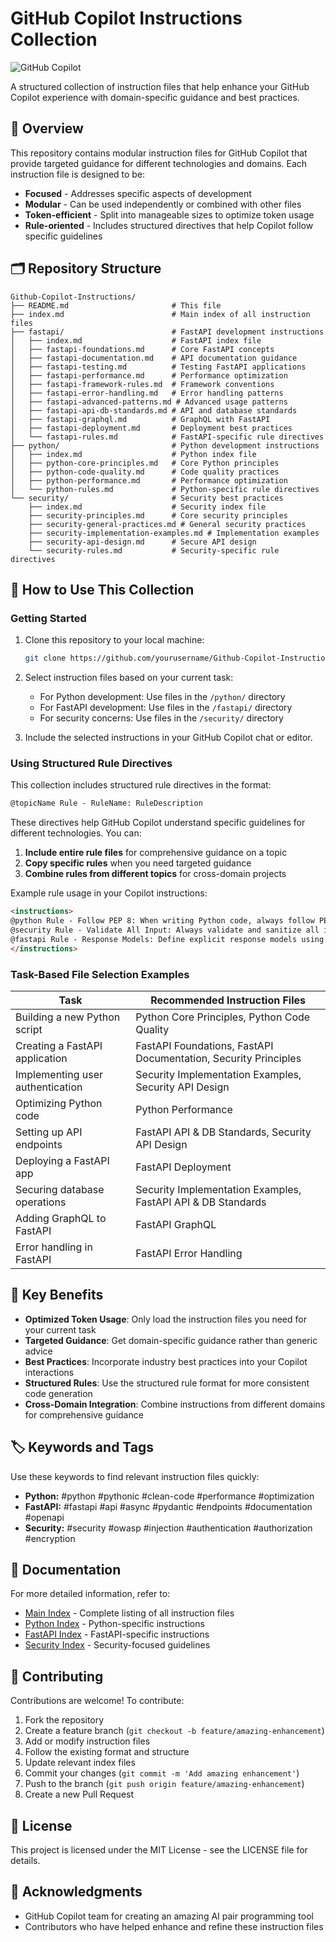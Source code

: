 # GitHub Copilot Instructions Collection

![GitHub Copilot](https://github.githubassets.com/images/modules/site/copilot/copilot.png)

A structured collection of instruction files that help enhance your GitHub Copilot experience with domain-specific guidance and best practices.

## 📝 Overview

This repository contains modular instruction files for GitHub Copilot that provide targeted guidance for different technologies and domains. Each instruction file is designed to be:

- **Focused** - Addresses specific aspects of development
- **Modular** - Can be used independently or combined with other files
- **Token-efficient** - Split into manageable sizes to optimize token usage
- **Rule-oriented** - Includes structured directives that help Copilot follow specific guidelines

## 🗂️ Repository Structure

```
Github-Copilot-Instructions/
├── README.md                       # This file
├── index.md                        # Main index of all instruction files
├── fastapi/                        # FastAPI development instructions
│   ├── index.md                    # FastAPI index file
│   ├── fastapi-foundations.md      # Core FastAPI concepts
│   ├── fastapi-documentation.md    # API documentation guidance
│   ├── fastapi-testing.md          # Testing FastAPI applications
│   ├── fastapi-performance.md      # Performance optimization
│   ├── fastapi-framework-rules.md  # Framework conventions
│   ├── fastapi-error-handling.md   # Error handling patterns
│   ├── fastapi-advanced-patterns.md # Advanced usage patterns
│   ├── fastapi-api-db-standards.md # API and database standards
│   ├── fastapi-graphql.md          # GraphQL with FastAPI
│   ├── fastapi-deployment.md       # Deployment best practices
│   └── fastapi-rules.md            # FastAPI-specific rule directives
├── python/                         # Python development instructions
│   ├── index.md                    # Python index file
│   ├── python-core-principles.md   # Core Python principles
│   ├── python-code-quality.md      # Code quality practices
│   ├── python-performance.md       # Performance optimization
│   └── python-rules.md             # Python-specific rule directives
└── security/                       # Security best practices
    ├── index.md                    # Security index file
    ├── security-principles.md      # Core security principles
    ├── security-general-practices.md # General security practices
    ├── security-implementation-examples.md # Implementation examples
    ├── security-api-design.md      # Secure API design
    └── security-rules.md           # Security-specific rule directives
```

## 🚀 How to Use This Collection

### Getting Started

1. Clone this repository to your local machine:
   ```bash
   git clone https://github.com/yourusername/Github-Copilot-Instructions.git
   ```

2. Select instruction files based on your current task:
   - For Python development: Use files in the `/python/` directory
   - For FastAPI development: Use files in the `/fastapi/` directory
   - For security concerns: Use files in the `/security/` directory

3. Include the selected instructions in your GitHub Copilot chat or editor.

### Using Structured Rule Directives

This collection includes structured rule directives in the format:

```markdown
@topicName Rule - RuleName: RuleDescription
```

These directives help GitHub Copilot understand specific guidelines for different technologies. You can:

1. **Include entire rule files** for comprehensive guidance on a topic
2. **Copy specific rules** when you need targeted guidance
3. **Combine rules from different topics** for cross-domain projects

Example rule usage in your Copilot instructions:

```markdown
<instructions>
@python Rule - Follow PEP 8: When writing Python code, always follow PEP 8 style guidelines.
@security Rule - Validate All Input: Always validate and sanitize all input from external sources.
@fastapi Rule - Response Models: Define explicit response models using Pydantic.
</instructions>
```

### Task-Based File Selection Examples

| Task | Recommended Instruction Files |
|------|------------------------------|
| Building a new Python script | Python Core Principles, Python Code Quality |
| Creating a FastAPI application | FastAPI Foundations, FastAPI Documentation, Security Principles |
| Implementing user authentication | Security Implementation Examples, Security API Design |
| Optimizing Python code | Python Performance |
| Setting up API endpoints | FastAPI API & DB Standards, Security API Design |
| Deploying a FastAPI app | FastAPI Deployment |
| Securing database operations | Security Implementation Examples, FastAPI API & DB Standards |
| Adding GraphQL to FastAPI | FastAPI GraphQL |
| Error handling in FastAPI | FastAPI Error Handling |

## 🔑 Key Benefits

- **Optimized Token Usage**: Only load the instruction files you need for your current task
- **Targeted Guidance**: Get domain-specific guidance rather than generic advice
- **Best Practices**: Incorporate industry best practices into your Copilot interactions
- **Structured Rules**: Use the structured rule format for more consistent code generation
- **Cross-Domain Integration**: Combine instructions from different domains for comprehensive guidance

## 🏷️ Keywords and Tags

Use these keywords to find relevant instruction files quickly:

- **Python:** #python #pythonic #clean-code #performance #optimization
- **FastAPI:** #fastapi #api #async #pydantic #endpoints #documentation #openapi
- **Security:** #security #owasp #injection #authentication #authorization #encryption

## 📘 Documentation

For more detailed information, refer to:

- [Main Index](/index.md) - Complete listing of all instruction files
- [Python Index](/python/index.md) - Python-specific instructions
- [FastAPI Index](/fastapi/index.md) - FastAPI-specific instructions
- [Security Index](/security/index.md) - Security-focused guidelines

## 🤝 Contributing

Contributions are welcome! To contribute:

1. Fork the repository
2. Create a feature branch (`git checkout -b feature/amazing-enhancement`)
3. Add or modify instruction files
4. Follow the existing format and structure
5. Update relevant index files
6. Commit your changes (`git commit -m 'Add amazing enhancement'`)
7. Push to the branch (`git push origin feature/amazing-enhancement`)
8. Create a new Pull Request

## 📜 License

This project is licensed under the MIT License - see the LICENSE file for details.

## 🙏 Acknowledgments

- GitHub Copilot team for creating an amazing AI pair programming tool
- Contributors who have helped enhance and refine these instruction files
